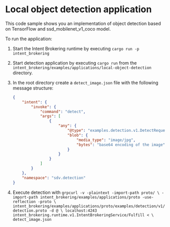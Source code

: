 # Local object detection application

This code sample shows you an implementation of object detection based on
TensorFlow and ssd_mobilenet_v1_coco model.

To run the application:

1. Start the Intent Brokering runtime by executing `cargo run -p intent_brokering`
2. Start detection application by executing `cargo run` from the
   `intent_brokering/examples/applications/local-object-detection` directory.
3. In the root directory create a `detect_image.json` file with the following
   message structure:

    ```json
    {
        "intent": {
            "invoke": {
                "command": "detect",
                "args": [
                    {
                        "any": {
                            "@type": "examples.detection.v1.DetectRequest",
                            "blob": {
                                "media_type": "image/jpg",
                                "bytes": "base64 encoding of the image"
                            }
                        }
                    }
                ]
            }
        },
        "namespace": "sdv.detection"
    }
    ```

4. Execute detection with `grpcurl -v -plaintext -import-path proto/ \
   -import-path intent_brokering/examples/applications/proto -use-reflection -proto \
   intent_brokering/examples/applications/proto/examples/detection/v1/detection.proto -d @ \
   localhost:4243 intent_brokering.runtime.v1.IntentBrokeringService/Fulfill < \
   detect_image.json`
